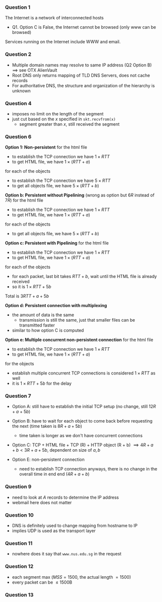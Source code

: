 ### Question 1
The Internet is a network of interconnected hosts
- Q1. Option C is False, the Internet cannot be browsed (only www can be browsed)

Services running on the Internet include WWW and email.
### Question 2
- Multiple domain names may resolve to same IP address (Q2 Option B) $\implies$ see OTX AlienVault
- Root DNS only returns mapping of TLD DNS Servers, does not cache records
- For authoritative DNS, the structure and organization of the hierarchy is unknown

### Question 4
- imposes no limit on the length of the segment
- just cut based on the $x$ specified in `skt.recvfrom(x)`
	- segment greater than $x$, still received the segment

### Question 6
**Option 1: Non-persistent**
for the html file
- to establish the TCP connection we have $1 \times RTT$
- to get HTML file, we have $1 \times (RTT + a)$

for each of the objects
- to establish the TCP connection we have $5 \times RTT$
- to get all objects  file, we have $5 \times (RTT + b)$

**Option b: Persistent without Pipelining** (wrong as option but $6R$ instead of $7R$)
for the html file
- to establish the TCP connection we have $1 \times RTT$
- to get HTML file, we have $1 \times (RTT + a)$

for each of the objects
- to get all objects file, we have $5 \times (RTT + b)$

**Option c: Persistent with Pipelining**
for the html file
- to establish the TCP connection we have $1 \times RTT$
 - to get HTML file, we have $1 \times (RTT + a)$

for each of the objects
- for each packet, last bit takes $RTT + b$, wait until the HTML file is already received
- so it is $1 \times RTT + 5b$

Total is $3 RTT + a + 5b$

**Option d: Persistent connection with multiplexing**
- the amount of data is the same
	- transmission is still the same, just that smaller files can be transmitted faster
- similar to how option C is computed

**Option e: Multiple concurrent non-persistent connection**
for the html file
- to establish the TCP connection we have $1 \times RTT$
 - to get HTML file, we have $1 \times (RTT + a)$

for the objects
- establish multiple concurrent TCP connections is considered $1 \times RTT$ as well
- it is $1 \times RTT + 5b$ for the delay

### Question 7
- Option A: still have to establish the initial TCP setup (no change, still $12R + a + 5b$)
- Option B: have to wait for each object to come back before requesting the next (time taken is $8R +a + 5b$)
	- time taken is longer as we don't have concurrent connections
- Option C: TCP + HTML file + TCP (R) + HTTP object (R + b) $\implies 4R + a + b \lt 3R + a + 5b$, dependent on size of $a, b$

- Option E: non-persistent connection
	- need to establish TCP connection anyways, there is no change in the overall time in end end ($4R + a + b$)

### Question 9
- need to look at $A$ records to determine the IP address
- webmail here does not matter
### Question 10
- DNS is definitely used to change mapping from hostname to IP
- implies UDP is used as the transport layer
### Question 11
- nowhere does it say that `www.nus.edu.sg` in the request
### Question 12
- each segment max ($MSS = 1500$, the actual length $= 1500$)
- every packet can be $\leq 1500$B
### Question 13